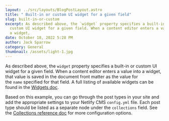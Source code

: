 ```yaml
---
layout: ../src/layouts/BlogPostLayout.astro
title: " Built-in or custom UI widget for a given field"
slug: built-in-or-custom
excerpt: As described above, the `widget` property specifies a built-in or
  custom UI widget for a given field. When a content editor enters a value into
  a widget,
date: October 18, 2022 5:28 PM
author: Jack Sparrow
category: General
thumbnail: /assets/light-1.jpg
---
```

As described above, the `widget` property specifies a built-in or custom UI widget for a given field. When a content editor enters a value into a widget, that value is saved in the document front matter as the value for the `name` specified for that field. A full listing of available widgets can be found in the [Widgets doc](https://www.netlifycms.org/docs/widgets).

Based on this example, you can go through the post types in your site and add the appropriate settings to your Netlify CMS `config.yml` file. Each post type should be listed as a separate node under the `collections` field. See the [Collections reference doc](https://www.netlifycms.org/docs/configuration-options/#collections) for more configuration options.